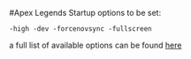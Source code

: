 #Apex Legends Startup options to be set:
```
-high -dev -forcenovsync -fullscreen
```
a full list of available options can be found [here](https://prosettings.net/blog/best-apex-legends-launch-commands/)
